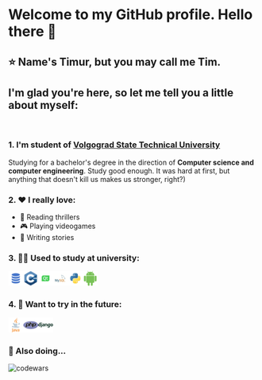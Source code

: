 # Welcome to my GitHub profile. Hello there 👋
## ⭐ Name's Timur, but you may call me Tim. 
## I'm glad you're here, so let me tell you a little about myself:

<br/>

### 1. I'm student of [Volgograd State Technical University](https://www.vstu.ru/eng/)

Studying for a bachelor's degree in the direction of **Computer science and computer engineering**.
Study good enough. It was hard at first, but anything that doesn't kill us makes us stronger, right?) 

<ber/>

### 2. ♥️ I really love: 
* 📖 Reading thrillers 
* 🎮 Playing videogames 
* 📝 Writing stories 

### 3. 👨‍🎓 Used to study at university: 

<img align="left" alt="SQL" width="30px" src="https://raw.githubusercontent.com/github/explore/80688e429a7d4ef2fca1e82350fe8e3517d3494d/topics/sql/sql.png"/> 

<img align="left" alt="Cpp" width="30px" src="https://raw.githubusercontent.com/github/explore/80688e429a7d4ef2fca1e82350fe8e3517d3494d/topics/cpp/cpp.png"/> 

<img align="left" alt="Qt" width="30px" src="https://raw.githubusercontent.com/github/explore/80688e429a7d4ef2fca1e82350fe8e3517d3494d/topics/qt/qt.png"/> 

<img align="left" alt="MySQL" width="30px" src="https://raw.githubusercontent.com/github/explore/80688e429a7d4ef2fca1e82350fe8e3517d3494d/topics/mysql/mysql.png"/> 

<img align="left" alt="Python" width="30px" src="https://raw.githubusercontent.com/github/explore/80688e429a7d4ef2fca1e82350fe8e3517d3494d/topics/python/python.png"/> 

<img align="left" alt="Android" width="30px" src="https://raw.githubusercontent.com/github/explore/80688e429a7d4ef2fca1e82350fe8e3517d3494d/topics/android/android.png"/>

<br />
<br />

### 4. 🤔 Want to try in the future:  
<img align="left" alt="Java" width="30px" src="https://raw.githubusercontent.com/github/explore/5b3600551e122a3277c2c5368af2ad5725ffa9a1/topics/java/java.png"/> 

<img align="left" alt="PHP" width="30px" src="https://raw.githubusercontent.com/github/explore/ccc16358ac4530c6a69b1b80c7223cd2744dea83/topics/php/php.png"/> 

<img align="left" alt="django" width="30px" src="https://raw.githubusercontent.com/github/explore/7456fdff59816d37ef383a6c8f32a26ff7332db2/topics/django/django.png"/> 



<br />
<br />

### 🔪 Also doing...
<img align="left" alt = "codewars" src="https://www.codewars.com/users/Timurgeon/badges/large">
<br />
<br />

